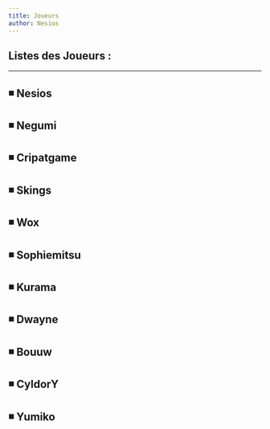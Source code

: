 ```yaml
---
title: Joueurs
author: Nesios
---
```


## Listes des Joueurs :

---

 
◾ **Nesios**
---

◾ **Negumi**
---

◾ **Cripatgame**
---

◾ **Skings**
---

◾ **Wox**
---

◾ **Sophiemitsu**
---

◾ **Kurama**
---

◾ **Dwayne**
---

◾ **Bouuw**
---

◾ **CyldorY**
---

◾ **Yumiko**
---